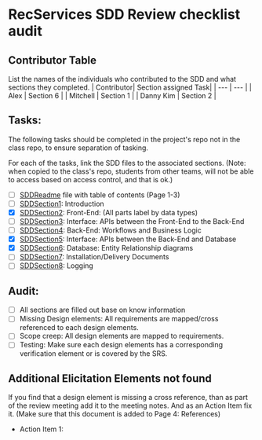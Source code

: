 # RecServices SDD Review checklist audit

## Contributor Table

List the names of the individuals who contributed to the SDD and what sections they completed.
| Contributor| Section assigned Task|
| --- | --- |
| Alex | Section 6 |
| Mitchell | Section 1 |
| Danny Kim | Section 2 |

## Tasks:

The following tasks should be completed in the project's repo not in the class repo, to ensure separation of tasking.

For each of the tasks, link the SDD files to the associated sections. (Note: when copied to the class's repo, students from other teams, will not be able to access based on access control, and that is ok.)

- [ ] [SDDReadme](./SDDReadme.md) file with table of contents (Page 1-3)
- [ ] [SDDSection1](./SDDSection1.md): Introduction
- [x] [SDDSection2](./SDDSection2.md): Front-End: (All parts label by data types)
- [ ] [SDDSection3](./SDDSection3.md): Interface: APIs between the Front-End to the Back-End
- [ ] [SDDSection4](./SDDSection4.md): Back-End: Workflows and Business Logic
- [x] [SDDSection5](./SDDSection5.md): Interface: APIs between the Back-End and Database
- [x] [SDDSection6](./SDDSection6.md): Database: Entity Relationship diagrams
- [ ] [SDDSection7](./SDDSection7.md): Installation/Delivery Documents
- [ ] [SDDSection8](./SDDSection8.md): Logging

## Audit:

- [ ] All sections are filled out base on know information
- [ ] Missing Design elements: All requirements are mapped/cross referenced to each design elements.
- [ ] Scope creep: All design elements are mapped to requirements.
- [ ] Testing: Make sure each design elements has a corresponding verification element or is covered by the SRS.

## Additional Elicitation Elements not found

If you find that a design element is missing a cross reference, than as part of the review meeting add it to the meeting notes. And as an Action Item fix it. (Make sure that this document is added to Page 4: References)

- Action Item 1:
